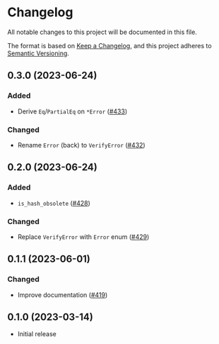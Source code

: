 # Changelog

All notable changes to this project will be documented in this file.

The format is based on [Keep a Changelog](https://keepachangelog.com/en/1.0.0/),
and this project adheres to [Semantic Versioning](https://semver.org/spec/v2.0.0.html).

## 0.3.0 (2023-06-24)
### Added
- Derive `Eq`/`PartialEq` on `*Error` ([#433])

### Changed
- Rename `Error` (back) to `VerifyError` ([#432])

[#432]: https://github.com/RustCrypto/password-hashes/pull/432
[#433]: https://github.com/RustCrypto/password-hashes/pull/433

## 0.2.0 (2023-06-24)
### Added
- `is_hash_obsolete` ([#428])

### Changed
- Replace `VerifyError` with `Error` enum ([#429])

[#428]: https://github.com/RustCrypto/password-hashes/pull/428
[#429]: https://github.com/RustCrypto/password-hashes/pull/429

## 0.1.1 (2023-06-01)
### Changed
- Improve documentation ([#419])

[#419]: https://github.com/RustCrypto/password-hashes/pull/419

## 0.1.0 (2023-03-14)
- Initial release
